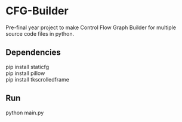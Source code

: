 # CFG-Builder
Pre-final year project to make Control Flow Graph Builder for multiple source code files in python.

## Dependencies
pip install staticfg<br/>
pip install pillow<br/>
pip install tkscrolledframe<br/>

## Run
python main.py
